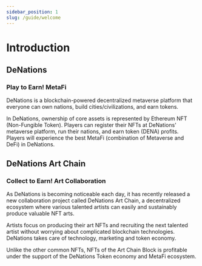 ```yaml
---
sidebar_position: 1
slug: /guide/welcome
---
```


# Introduction

## DeNations

### Play to Earn! MetaFi

DeNations is a blockchain-powered decentralized metaverse platform that everyone can own nations, build cities/civilizations, and earn tokens.

In DeNations, ownership of core assets is represented by Ethereum NFT (Non-Fungible Token). Players can register their NFTs at DeNations' metaverse platform, run their nations, and earn token (DENA) profits. Players will experience the best MetaFi (combination of Metaverse and DeFi) in DeNations.

## DeNations Art Chain

### Collect to Earn! Art Collaboration

As DeNations is becoming noticeable each day, it has recently released a new collaboration project called DeNations Art Chain, a decentralized ecosystem where various talented artists can easily and sustainably produce valuable NFT arts. 

Artists focus on producing their art NFTs and recruiting the next talented artist without worrying about complicated blockchain technologies. DeNations takes care of technology, marketing and token economy.

Unlike the other common NFTs, NFTs of the Art Chain Block is profitable under the support of the DeNations Token economy and MetaFi ecosystem.